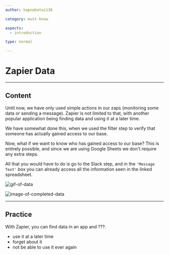 ```yaml
---
author: kapnobatai136

category: must-know

aspects:
  - introduction

type: normal

---
```


# Zapier Data

---
## Content

Until now, we have only used simple actions in our zaps (monitoring some data or sending a message). Zapier is not limited to that, with another popular application being finding data and using it at a later time.

We have somewhat done this, when we used the filter step to verify that someone has actually gained access to our base.

Now, what if we want to know who has gained access to our base? This is entirely possible, and since we are using Google Sheets we don't require any extra steps.

All that you would have to do is go to the Slack step, and in the `'Message Text'` box you can already access all the information seen in the linked spreadsheet.

![gif-of-data](#)

![image-of-completed-data](https://img.enkipro.com/936b5a4e98e90a855f51334425e4fd5f.png)


---
## Practice

With Zapier, you can find data in an app and ???.

* use it at a later time
* forget about it
* not be able to use it ever again